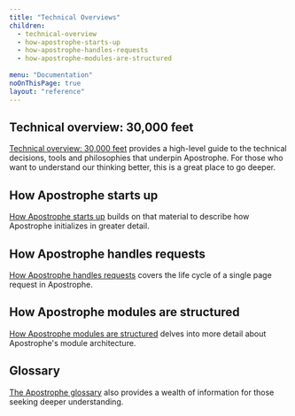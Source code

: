 ```yaml
---
title: "Technical Overviews"
children:
  - technical-overview
  - how-apostrophe-starts-up
  - how-apostrophe-handles-requests
  - how-apostrophe-modules-are-structured
  
menu: "Documentation"
noOnThisPage: true
layout: "reference"
---
```


## Technical overview: 30,000 feet

[Technical overview: 30,000 feet](technical-overview.html) provides a high-level guide to the technical decisions, tools and philosophies that underpin Apostrophe. For those who want to understand our thinking better, this is a great place to go deeper.

## How Apostrophe starts up

[How Apostrophe starts up](how-apostrophe-starts-up.html) builds on that material to describe how Apostrophe initializes in greater detail.

## How Apostrophe handles requests

[How Apostrophe handles requests](how-apostrophe-handles-requests.html) covers the life cycle of a single page request in Apostrophe.

## How Apostrophe modules are structured

[How Apostrophe modules are structured](how-apostrophe-modules-are-structured.html) delves into more detail about Apostrophe's module architecture.

## Glossary

[The Apostrophe glossary](../glossary.html) also provides a wealth of information for those seeking deeper understanding.

